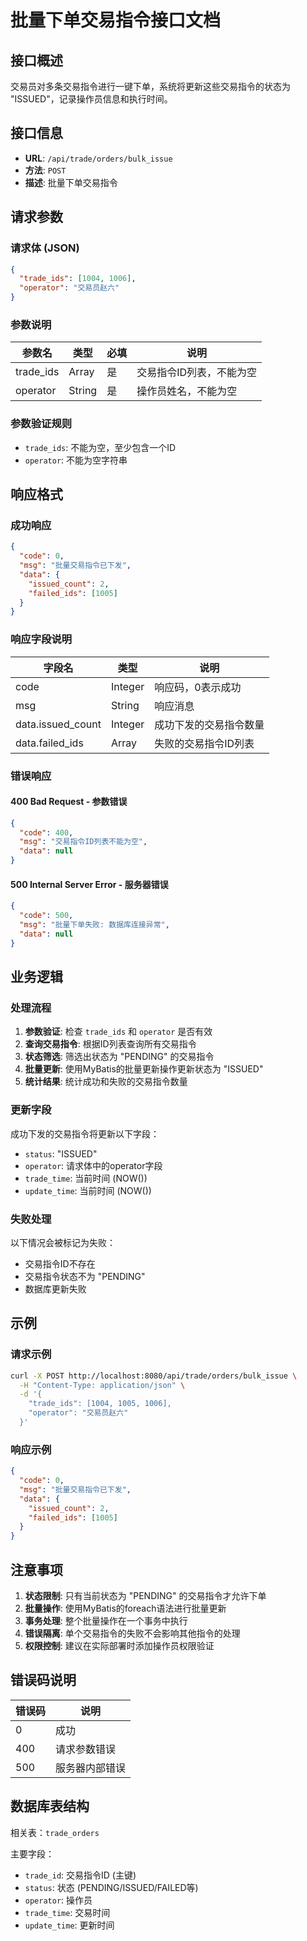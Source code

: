 # 批量下单交易指令接口文档

## 接口概述

交易员对多条交易指令进行一键下单，系统将更新这些交易指令的状态为 "ISSUED"，记录操作员信息和执行时间。

## 接口信息

- **URL**: `/api/trade/orders/bulk_issue`
- **方法**: `POST`
- **描述**: 批量下单交易指令

## 请求参数

### 请求体 (JSON)

```json
{
  "trade_ids": [1004, 1006],
  "operator": "交易员赵六"
}
```

### 参数说明

| 参数名 | 类型 | 必填 | 说明 |
|--------|------|------|------|
| trade_ids | Array<Integer> | 是 | 交易指令ID列表，不能为空 |
| operator | String | 是 | 操作员姓名，不能为空 |

### 参数验证规则

- `trade_ids`: 不能为空，至少包含一个ID
- `operator`: 不能为空字符串

## 响应格式

### 成功响应

```json
{
  "code": 0,
  "msg": "批量交易指令已下发",
  "data": {
    "issued_count": 2,
    "failed_ids": [1005]
  }
}
```

### 响应字段说明

| 字段名 | 类型 | 说明 |
|--------|------|------|
| code | Integer | 响应码，0表示成功 |
| msg | String | 响应消息 |
| data.issued_count | Integer | 成功下发的交易指令数量 |
| data.failed_ids | Array<Integer> | 失败的交易指令ID列表 |

### 错误响应

#### 400 Bad Request - 参数错误

```json
{
  "code": 400,
  "msg": "交易指令ID列表不能为空",
  "data": null
}
```

#### 500 Internal Server Error - 服务器错误

```json
{
  "code": 500,
  "msg": "批量下单失败: 数据库连接异常",
  "data": null
}
```

## 业务逻辑

### 处理流程

1. **参数验证**: 检查 `trade_ids` 和 `operator` 是否有效
2. **查询交易指令**: 根据ID列表查询所有交易指令
3. **状态筛选**: 筛选出状态为 "PENDING" 的交易指令
4. **批量更新**: 使用MyBatis的批量更新操作更新状态为 "ISSUED"
5. **统计结果**: 统计成功和失败的交易指令数量

### 更新字段

成功下发的交易指令将更新以下字段：
- `status`: "ISSUED"
- `operator`: 请求体中的operator字段
- `trade_time`: 当前时间 (NOW())
- `update_time`: 当前时间 (NOW())

### 失败处理

以下情况会被标记为失败：
- 交易指令ID不存在
- 交易指令状态不为 "PENDING"
- 数据库更新失败

## 示例

### 请求示例

```bash
curl -X POST http://localhost:8080/api/trade/orders/bulk_issue \
  -H "Content-Type: application/json" \
  -d '{
    "trade_ids": [1004, 1005, 1006],
    "operator": "交易员赵六"
  }'
```

### 响应示例

```json
{
  "code": 0,
  "msg": "批量交易指令已下发",
  "data": {
    "issued_count": 2,
    "failed_ids": [1005]
  }
}
```

## 注意事项

1. **状态限制**: 只有当前状态为 "PENDING" 的交易指令才允许下单
2. **批量操作**: 使用MyBatis的foreach语法进行批量更新
3. **事务处理**: 整个批量操作在一个事务中执行
4. **错误隔离**: 单个交易指令的失败不会影响其他指令的处理
5. **权限控制**: 建议在实际部署时添加操作员权限验证

## 错误码说明

| 错误码 | 说明 |
|--------|------|
| 0 | 成功 |
| 400 | 请求参数错误 |
| 500 | 服务器内部错误 |

## 数据库表结构

相关表：`trade_orders`

主要字段：
- `trade_id`: 交易指令ID (主键)
- `status`: 状态 (PENDING/ISSUED/FAILED等)
- `operator`: 操作员
- `trade_time`: 交易时间
- `update_time`: 更新时间 
